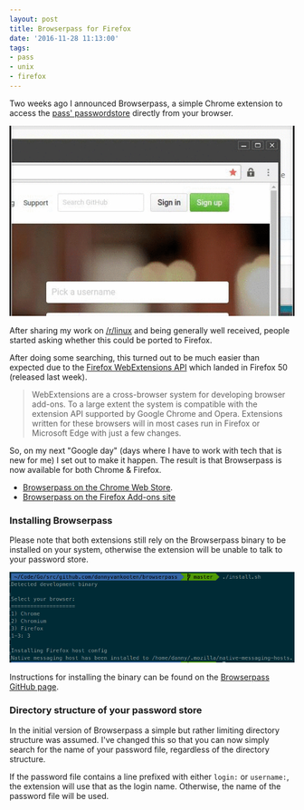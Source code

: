 ```yaml
---
layout: post
title: Browserpass for Firefox
date: '2016-11-28 11:13:00'
tags:
- pass
- unix
- firefox
---
```


Two weeks ago I announced Browserpass, a simple Chrome extension to access the [pass' passwordstore](https://www.passwordstore.org/) directly from your browser.

![Browserpass in action](/media/browserpass.gif)

After sharing my work on [/r/linux](https://www.reddit.com/r/linux/comments/5bhg0t/gopass_a_chrome_extension_for_pass/) and being generally well received, people started asking whether this could be ported to Firefox.

After doing some searching, this turned out to be much easier than expected due to the [Firefox WebExtensions API](https://developer.mozilla.org/en-US/Add-ons/WebExtensions) which landed in Firefox 50 (released last week).

> WebExtensions are a cross-browser system for developing browser add-ons. To a large extent the system is compatible with the extension API supported by Google Chrome and Opera. Extensions written for these browsers will in most cases run in Firefox or Microsoft Edge with just a few changes.

So, on my next "Google day" (days where I have to work with tech that is new for me) I set out to make it happen. The result is that Browserpass is now available for both Chrome & Firefox.

- [Browserpass on the Chrome Web Store](https://chrome.google.com/webstore/detail/browserpass/jegbgfamcgeocbfeebacnkociplhmfbk).
- [Browserpass on the Firefox Add-ons site](https://addons.mozilla.org/en-US/firefox/addon/browserpass/?src=ss)

### Installing Browserpass

Please note that both extensions still rely on the Browserpass binary to be installed on your system, otherwise the extension will be unable to talk to your password store.

![Browserpass installation](/media/browserpass-install-script.png)

Instructions for installing the binary can be found on the [Browserpass GitHub page](https://github.com/dannyvankooten/browserpass).

### Directory structure of your password store

In the initial version of Browserpass a simple but rather limiting directory structure was assumed. I've changed this so that you can now simply search for the name of your password file, regardless of the directory structure.

If the password file contains a line prefixed with either `login:` or `username:`, the extension will use that as the login name. Otherwise, the name of the password file will be used.
